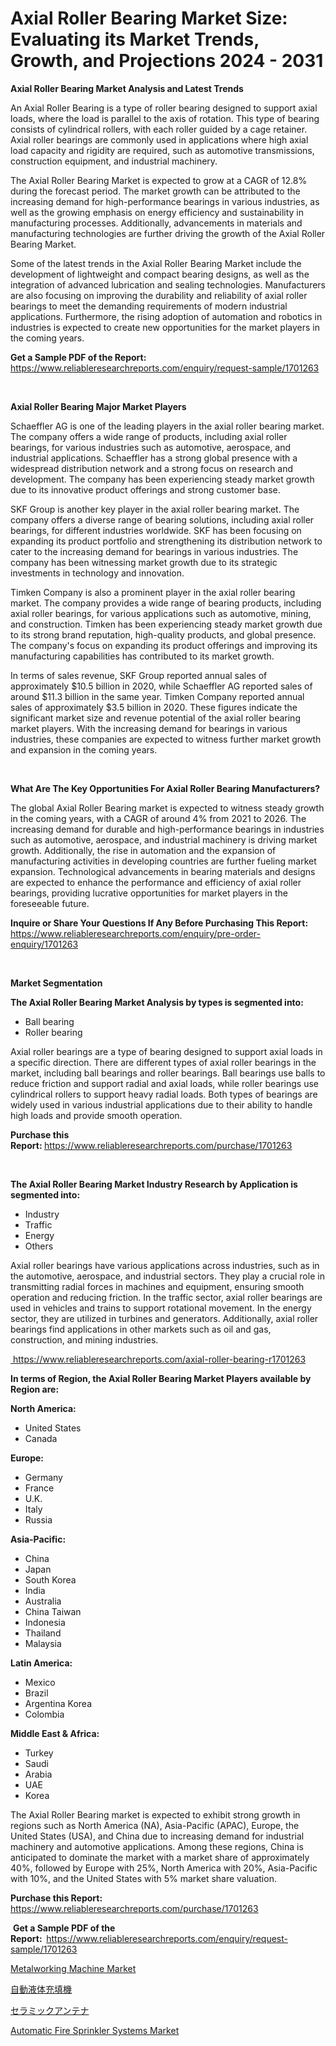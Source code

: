 <p><h1>Axial Roller Bearing Market Size: Evaluating its Market Trends, Growth, and Projections 2024 - 2031</h1></p><p><strong>Axial Roller Bearing Market Analysis and Latest Trends</strong></p>
<p><p>An Axial Roller Bearing is a type of roller bearing designed to support axial loads, where the load is parallel to the axis of rotation. This type of bearing consists of cylindrical rollers, with each roller guided by a cage retainer. Axial roller bearings are commonly used in applications where high axial load capacity and rigidity are required, such as automotive transmissions, construction equipment, and industrial machinery.</p><p>The Axial Roller Bearing Market is expected to grow at a CAGR of 12.8% during the forecast period. The market growth can be attributed to the increasing demand for high-performance bearings in various industries, as well as the growing emphasis on energy efficiency and sustainability in manufacturing processes. Additionally, advancements in materials and manufacturing technologies are further driving the growth of the Axial Roller Bearing Market.</p><p>Some of the latest trends in the Axial Roller Bearing Market include the development of lightweight and compact bearing designs, as well as the integration of advanced lubrication and sealing technologies. Manufacturers are also focusing on improving the durability and reliability of axial roller bearings to meet the demanding requirements of modern industrial applications. Furthermore, the rising adoption of automation and robotics in industries is expected to create new opportunities for the market players in the coming years.</p></p>
<p><strong>Get a Sample PDF of the Report:&nbsp;</strong> <a href="https://www.reliableresearchreports.com/enquiry/request-sample/1701263">https://www.reliableresearchreports.com/enquiry/request-sample/1701263</a></p>
<p>&nbsp;</p>
<p><strong>Axial Roller Bearing Major Market Players</strong></p>
<p><p>Schaeffler AG is one of the leading players in the axial roller bearing market. The company offers a wide range of products, including axial roller bearings, for various industries such as automotive, aerospace, and industrial applications. Schaeffler has a strong global presence with a widespread distribution network and a strong focus on research and development. The company has been experiencing steady market growth due to its innovative product offerings and strong customer base.</p><p>SKF Group is another key player in the axial roller bearing market. The company offers a diverse range of bearing solutions, including axial roller bearings, for different industries worldwide. SKF has been focusing on expanding its product portfolio and strengthening its distribution network to cater to the increasing demand for bearings in various industries. The company has been witnessing market growth due to its strategic investments in technology and innovation.</p><p>Timken Company is also a prominent player in the axial roller bearing market. The company provides a wide range of bearing products, including axial roller bearings, for various applications such as automotive, mining, and construction. Timken has been experiencing steady market growth due to its strong brand reputation, high-quality products, and global presence. The company's focus on expanding its product offerings and improving its manufacturing capabilities has contributed to its market growth.</p><p>In terms of sales revenue, SKF Group reported annual sales of approximately $10.5 billion in 2020, while Schaeffler AG reported sales of around $11.3 billion in the same year. Timken Company reported annual sales of approximately $3.5 billion in 2020. These figures indicate the significant market size and revenue potential of the axial roller bearing market players. With the increasing demand for bearings in various industries, these companies are expected to witness further market growth and expansion in the coming years.</p></p>
<p>&nbsp;</p>
<p><strong>What Are The Key Opportunities For Axial Roller Bearing Manufacturers?</strong></p>
<p><p>The global Axial Roller Bearing market is expected to witness steady growth in the coming years, with a CAGR of around 4% from 2021 to 2026. The increasing demand for durable and high-performance bearings in industries such as automotive, aerospace, and industrial machinery is driving market growth. Additionally, the rise in automation and the expansion of manufacturing activities in developing countries are further fueling market expansion. Technological advancements in bearing materials and designs are expected to enhance the performance and efficiency of axial roller bearings, providing lucrative opportunities for market players in the foreseeable future.</p></p>
<p><strong>Inquire or Share Your Questions If Any Before Purchasing This Report:</strong> <a href="https://www.reliableresearchreports.com/enquiry/pre-order-enquiry/1701263">https://www.reliableresearchreports.com/enquiry/pre-order-enquiry/1701263</a></p>
<p>&nbsp;</p>
<p><strong>Market Segmentation</strong></p>
<p><strong>The Axial Roller Bearing Market Analysis by types is segmented into:</strong></p>
<p><ul><li>Ball bearing</li><li>Roller bearing</li></ul></p>
<p><p>Axial roller bearings are a type of bearing designed to support axial loads in a specific direction. There are different types of axial roller bearings in the market, including ball bearings and roller bearings. Ball bearings use balls to reduce friction and support radial and axial loads, while roller bearings use cylindrical rollers to support heavy radial loads. Both types of bearings are widely used in various industrial applications due to their ability to handle high loads and provide smooth operation.</p></p>
<p><strong>Purchase this Report:&nbsp;</strong><a href="https://www.reliableresearchreports.com/purchase/1701263">https://www.reliableresearchreports.com/purchase/1701263</a></p>
<p>&nbsp;</p>
<p><strong>The Axial Roller Bearing Market Industry Research by Application is segmented into:</strong></p>
<p><ul><li>Industry</li><li>Traffic</li><li>Energy</li><li>Others</li></ul></p>
<p><p>Axial roller bearings have various applications across industries, such as in the automotive, aerospace, and industrial sectors. They play a crucial role in transmitting radial forces in machines and equipment, ensuring smooth operation and reducing friction. In the traffic sector, axial roller bearings are used in vehicles and trains to support rotational movement. In the energy sector, they are utilized in turbines and generators. Additionally, axial roller bearings find applications in other markets such as oil and gas, construction, and mining industries.</p></p>
<p><a href="https://www.reliableresearchreports.com/axial-roller-bearing-r1701263">&nbsp;https://www.reliableresearchreports.com/axial-roller-bearing-r1701263</a></p>
<p><strong>In terms of Region, the Axial Roller Bearing Market Players available by Region are:</strong></p>
<p>
    <p> <strong> North America: </strong>
        <ul>
            <li>United States</li>
            <li>Canada</li>
        </ul>
        </p> 
    <p> <strong> Europe: </strong>
        <ul>
            <li>Germany</li>
            <li>France</li>
            <li>U.K.</li>
            <li>Italy</li>
            <li>Russia</li>
        </ul>
        </p> 
    <p> <strong> Asia-Pacific: </strong>
        <ul>
            <li>China</li>
            <li>Japan</li>
            <li>South Korea</li>
            <li>India</li>
            <li>Australia</li>
            <li>China Taiwan</li>
            <li>Indonesia</li>
            <li>Thailand</li>
            <li>Malaysia</li>
        </ul>
        </p> 
    <p> <strong> Latin America: </strong>
        <ul>
            <li>Mexico</li>
            <li>Brazil</li>
            <li>Argentina Korea</li>
            <li>Colombia</li>
        </ul>
        </p> 
    <p> <strong> Middle East & Africa: </strong>
        <ul>
            <li>Turkey</li>
            <li>Saudi</li>
            <li>Arabia</li>
            <li>UAE</li>
            <li>Korea</li>
        </ul>
    </p>
    </p>
<p><p>The Axial Roller Bearing market is expected to exhibit strong growth in regions such as North America (NA), Asia-Pacific (APAC), Europe, the United States (USA), and China due to increasing demand for industrial machinery and automotive applications. Among these regions, China is anticipated to dominate the market with a market share of approximately 40%, followed by Europe with 25%, North America with 20%, Asia-Pacific with 10%, and the United States with 5% market share valuation.</p></p>
<p><strong>Purchase this Report: </strong><a href="https://www.reliableresearchreports.com/purchase/1701263">https://www.reliableresearchreports.com/purchase/1701263</a></p>
<p>&nbsp;<strong>Get a Sample PDF of the Report:&nbsp;&nbsp;</strong><a href="https://www.reliableresearchreports.com/enquiry/request-sample/1701263">https://www.reliableresearchreports.com/enquiry/request-sample/1701263</a></p>
<p><strong></strong></p>
<p><p><a href="https://github.com/mancsybtousav/Market-Research-Report-List-2/blob/main/metalworking-machine-market.md">Metalworking Machine Market</a></p><p><a href="https://github.com/KaydenJohns1964/Market-Research-Report-List-1/blob/main/417466631750.md">自動液体充填機</a></p><p><a href="https://github.com/marbadji/Market-Research-Report-List-1/blob/main/701755631749.md">セラミックアンテナ</a></p><p><a href="https://github.com/josesg55/Market-Research-Report-List-2/blob/main/automatic-fire-sprinkler-systems-market.md">Automatic Fire Sprinkler Systems Market</a></p></p>